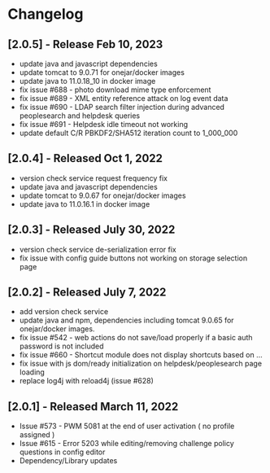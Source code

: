 # Changelog

## [2.0.5] - Release Feb 10, 2023
- update java and javascript dependencies
- update tomcat to 9.0.71 for onejar/docker images
- update java to 11.0.18_10 in docker image
- fix issue #688 - photo download mime type enforcement
- fix issue #689 - XML entity reference attack on log event data
- fix issue #690 - LDAP search filter injection during advanced peoplesearch and helpdesk queries
- fix issue #691 - Helpdesk idle timeout not working
- update default C/R PBKDF2/SHA512 iteration count to 1_000_000

## [2.0.4] - Released Oct 1, 2022
- version check service request frequency fix
- update java and javascript dependencies
- update tomcat to 9.0.67 for onejar/docker images
- update java to 11.0.16.1 in docker image

## [2.0.3] - Released July 30, 2022
- version check service de-serialization error fix
- fix issue with config guide buttons not working on storage selection page

## [2.0.2] - Released July 7, 2022
- add version check service
- update java and npm, dependencies including tomcat 9.0.65 for onejar/docker images.
- fix issue #542 - web actions do not save/load properly if a basic auth password is not included
- fix issue #660 - Shortcut module does not display shortcuts based on …
- fix issue with js dom/ready initialization on helpdesk/peoplesearch page loading
- replace log4j with reload4j (issue #628)

## [2.0.1] - Released March 11, 2022
- Issue #573 - PWM 5081 at the end of user activation ( no profile assigned )
- Issue #615 - Error 5203 while editing/removing challenge policy questions in config editor
- Dependency/Library updates
